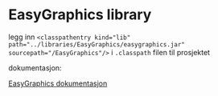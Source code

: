 # EasyGraphics library #

legg inn `<classpathentry kind="lib" path="../libraries/EasyGraphics/easygraphics.jar" sourcepath="/EasyGraphics"/>` i `.classpath` filen til prosjektet

dokumentasjon:

[EasyGraphics dokumentasjon](https://dbsys.info/programmering/easygraphics/javadoc/index.html?EasyGraphics.html)

